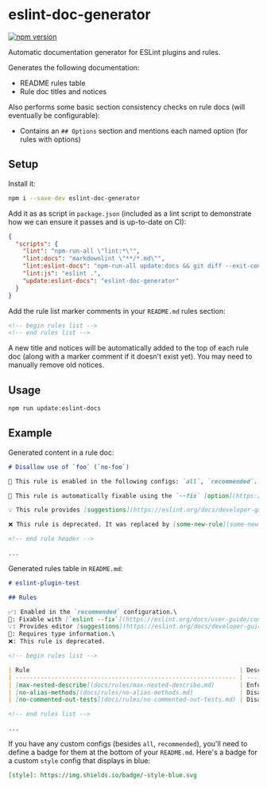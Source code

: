 # eslint-doc-generator

[![npm version][npm-image]][npm-url]

Automatic documentation generator for ESLint plugins and rules.

Generates the following documentation:

- README rules table
- Rule doc titles and notices

Also performs some basic section consistency checks on rule docs (will eventually be configurable):

- Contains an `## Options` section and mentions each named option (for rules with options)

## Setup

Install it:

```sh
npm i --save-dev eslint-doc-generator
```

Add it as as script in `package.json` (included as a lint script to demonstrate how we can ensure it passes and is up-to-date on CI):

```json
{
  "scripts": {
    "lint": "npm-run-all \"lint:*\"",
    "lint:docs": "markdownlint \"**/*.md\"",
    "lint:eslint-docs": "npm-run-all update:docs && git diff --exit-code",
    "lint:js": "eslint .",
    "update:eslint-docs": "eslint-doc-generator"
  }
}
```

Add the rule list marker comments in your `README.md` rules section:

```md
<!-- begin rules list -->
<!-- end rules list -->
```

A new title and notices will be automatically added to the top of each rule doc (along with a marker comment if it doesn't exist yet). You may need to manually remove old notices.

## Usage

```sh
npm run update:eslint-docs
```

## Example

Generated content in a rule doc:

```md
# Disallow use of `foo` (`no-foo`)

💼 This rule is enabled in the following configs: `all`, `recommended`.

🔧 This rule is automatically fixable using the `--fix` [option](https://eslint.org/docs/latest/user-guide/command-line-interface#--fix) on the command line.

💡 This rule provides [suggestions](https://eslint.org/docs/developer-guide/working-with-rules#providing-suggestions) that can be applied manually.

❌ This rule is deprecated. It was replaced by [some-new-rule](some-new-rule.md).

<!-- end rule header -->

...
```

Generated rules table in `README.md`:

```md
# eslint-plugin-test

## Rules

✅: Enabled in the `recommended` configuration.\
🔧: Fixable with [`eslint --fix`](https://eslint.org/docs/user-guide/command-line-interface#fixing-problems).\
💡: Provides editor [suggestions](https://eslint.org/docs/developer-guide/working-with-rules#providing-suggestions).\
💭: Requires type information.\
❌: This rule is deprecated.

<!-- begin rules list -->

| Rule                                                           | Description                                       | ✅  | 🔧  | 💡  | 💭  |
| -------------------------------------------------------------- | ------------------------------------------------- | --- | --- | --- | --- |
| [max-nested-describe](docs/rules/max-nested-describe.md)       | Enforces a maximum depth to nested describe calls |     |     |     |     |
| [no-alias-methods](docs/rules/no-alias-methods.md)             | Disallow alias methods                            | ✅  | 🔧  |     |     |
| [no-commented-out-tests](docs/rules/no-commented-out-tests.md) | Disallow commented out tests                      | ✅  |     |     |     |

<!-- end rules list -->

...
```

If you have any custom configs (besides `all`, `recommended`), you'll need to define a badge for them at the bottom of your `README.md`. Here's a badge for a custom `style` config that displays in blue:

```md
[style]: https://img.shields.io/badge/-style-blue.svg
```

[npm-image]: https://badge.fury.io/js/eslint-doc-generator.svg
[npm-url]: https://www.npmjs.com/package/eslint-doc-generator
